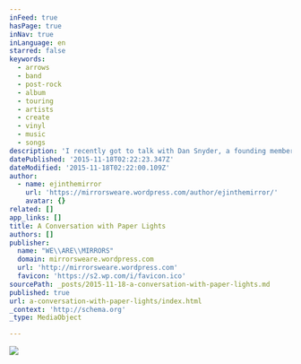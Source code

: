 ```yaml
---
inFeed: true
hasPage: true
inNav: true
inLanguage: en
starred: false
keywords:
  - arrows
  - band
  - post-rock
  - album
  - touring
  - artists
  - create
  - vinyl
  - music
  - songs
description: 'I recently got to talk with Dan Snyder, a founding member of the indie post-rock group Paper Lights. We talked about their new album We Are Arrows, the off-stage dynamics of being in a band, and ways people - artists and commissioners - can support good music. Read on...'
datePublished: '2015-11-18T02:22:23.347Z'
dateModified: '2015-11-18T02:22:00.109Z'
author:
  - name: ejinthemirror
    url: 'https://mirrorsweare.wordpress.com/author/ejinthemirror/'
    avatar: {}
related: []
app_links: []
title: A Conversation with Paper Lights
authors: []
publisher:
  name: "WE\\ARE\\MIRRORS"
  domain: mirrorsweare.wordpress.com
  url: 'http://mirrorsweare.wordpress.com'
  favicon: 'https://s2.wp.com/i/favicon.ico'
sourcePath: _posts/2015-11-18-a-conversation-with-paper-lights.md
published: true
url: a-conversation-with-paper-lights/index.html
_context: 'http://schema.org'
_type: MediaObject

---
```

![](https://the-grid-user-content.s3-us-west-2.amazonaws.com/4632a178-5efa-4d07-8bdf-4d2aad4d7345.jpg)